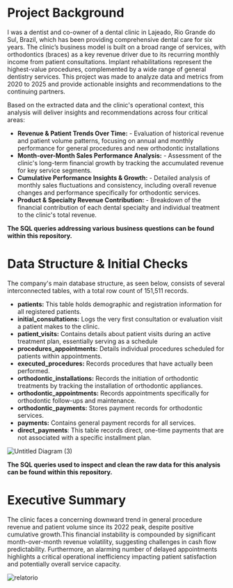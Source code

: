 # Project Background

I was a dentist and co-owner of a dental clinic in Lajeado, Rio Grande do Sul, Brazil, which has been providing comprehensive dental care for six years. The clinic’s business model is built on a broad range of services, with orthodontics (braces) as a key revenue driver due to its recurring monthly income from patient consultations. Implant rehabilitations represent the highest-value procedures, complemented by a wide range of general dentistry services. This project was made to analyze data and metrics from 2020 to 2025 and provide actionable insights and recommendations to the continuing partners.

Based on the extracted data and the clinic's operational context, this analysis will deliver insights and recommendations across four critical areas:

- **Revenue & Patient Trends Over Time:** - Evaluation of historical revenue and patient volume patterns, focusing on annual and monthly performance for general procedures and new orthodontic installations
- **Month-over-Month Sales Performance Analysis:** - Assessment of the clinic's long-term financial growth by tracking the accumulated revenue for key service segments. 
- **Cumulative Performance Insights & Growth:** - Detailed analysis of monthly sales fluctuations and consistency, including overall revenue changes and performance specifically for orthodontic services.
- **Product & Specialty Revenue Contribution:** - Breakdown of the financial contribution of each dental specialty and individual treatment to the clinic's total revenue. 

**The SQL queries addressing various business questions can be found within this repository.**

# Data Structure & Initial Checks
The company's main database structure, as seen below, consists of several interconnected tables, with a total row count of 151,511 records.

- **patients:** This table holds demographic and registration information for all registered patients.
- **initial_consultations:** Logs the very first consultation or evaluation visit a patient makes to the clinic.
- **patient_visits:** Contains details about patient visits during an active treatment plan, essentially serving as a schedule
- **procedures_appointments:** Details individual procedures scheduled for patients within appointments.
- **executed_procedures:** Records procedures that have actually been performed.
- **orthodontic_installations:** Records the initiation of orthodontic treatments by tracking the installation of orthodontic appliances.
- **orthodontic_appointments:** Records appointments specifically for orthodontic follow-ups and maintenance.
- **orthodontic_payments:** Stores payment records for orthodontic services.
- **payments:** Contains general payment records for all services.
- **direct_payments**: This table records direct, one-time payments that are not associated with a specific installment plan.
  
![Untitled Diagram (3)](https://github.com/user-attachments/assets/a2cec683-0db5-4731-a664-f783f4b53c64)

 **The SQL queries used to inspect and clean the raw data for this analysis can be found within this repository.**

# Executive Summary

The clinic faces a concerning downward trend in general procedure revenue and patient volume since its 2022 peak, despite positive cumulative growth.This financial instability is compounded by significant month-over-month revenue volatility, suggesting challenges in cash flow predictability. Furthermore, an alarming number of delayed appointments highlights a critical operational inefficiency impacting patient satisfaction and potentially overall service capacity.

![relatorio](https://github.com/user-attachments/assets/374002be-75d2-470f-bff9-52f3565c12b0)



